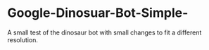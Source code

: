 # Google-Dinosuar-Bot-Simple-
A small test of the dinosaur bot with small changes to fit a different resolution. 
